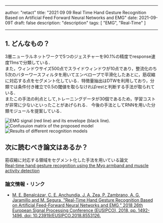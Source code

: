 
---
author: "retact"
title: "2021 09 09 Real Time Hand Gesture Recognition Based on Artificial Feed Forward Neural Networks and EMG"
date: 2021-09-09T
draft: false
description: "description"
tags: [
    "EMG",
    "Real-Time"
]

---

## 1. どんなもの？
3層ニューラルネットワークで5つのジェスチャーを90.1%の精度でresponse速度11msで分類している．  
また，ウィンドウサイズ500点でスライドウィンドウが10点であり，整流化のち5次のバターワースフィルタを用いてエンベロープで平滑化したあとに，筋収縮に対応する点をセグメント化している．特徴量抽出はDTWを利用しており，分類では条件付き確立で0.5の閾値を取らなければrestと判断する手法が取られている．  
またこの手法の利点として,トレーニングデータが30個であるため，学習コストが非常に少ないといったことがあげられる．
今後の手法としてRNNを用いた分類モジュールを提案している．  

<!--more-->  
 ![EMG signal (red line) and its envelope (black line).](https://ieeexplore.ieee.org/mediastore_new/IEEE/content/media/8537458/8552938/8553126/1570439350-fig-1-source-small.gif)  
 ![Confusuion matrix of the proposed model](https://ieeexplore.ieee.org/mediastore_new/IEEE/content/media/8537458/8552938/8553126/1570439350-table-1-source-small.gif)  
 ![Results of different recognition models](https://ieeexplore.ieee.org/mediastore_new/IEEE/content/media/8537458/8552938/8553126/1570439350-table-2-source-small.gif)  

## 次に読むべき論文はあるか？
筋収縮に対応する領域をセグメント化した手法を用いている論文  
[Real-time hand gesture recognition using the Myo armband and muscle activity detection](https://ieeexplore.ieee.org/abstract/document/8247458)  

### 論文情報・リンク

- [M. E. Benalcázar, C. E. Anchundia, J. A. Zea, P. Zambrano, A. G. Jaramillo and M. Segura, "Real-Time Hand Gesture Recognition Based on Artificial Feed-Forward Neural Networks and EMG," 2018 26th European Signal Processing Conference (EUSIPCO), 2018, pp. 1492-1496, doi: 10.23919/EUSIPCO.2018.8553126.](https://ieeexplore.ieee.org/document/8553126)
